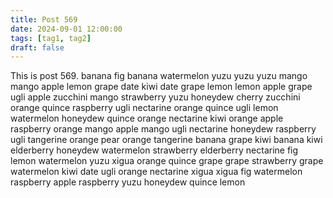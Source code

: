 ```yaml
---
title: Post 569
date: 2024-09-01 12:00:00
tags: [tag1, tag2]
draft: false
---
```

This is post 569.
banana
fig
banana
watermelon
yuzu
yuzu
yuzu
mango
mango
apple
lemon
grape
date
kiwi
date
grape
lemon
lemon
apple
grape
ugli
apple
zucchini
mango
strawberry
yuzu
honeydew
cherry
zucchini
orange
quince
raspberry
ugli
nectarine
orange
quince
ugli
lemon
watermelon
honeydew
quince
orange
nectarine
kiwi
orange
apple
raspberry
orange
mango
apple
mango
ugli
nectarine
honeydew
raspberry
ugli
tangerine
orange
pear
orange
tangerine
banana
grape
kiwi
banana
kiwi
elderberry
honeydew
watermelon
strawberry
elderberry
nectarine
fig
lemon
watermelon
yuzu
xigua
orange
quince
grape
grape
strawberry
grape
watermelon
kiwi
date
ugli
orange
nectarine
xigua
xigua
fig
watermelon
raspberry
apple
raspberry
yuzu
honeydew
quince
lemon

